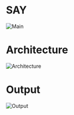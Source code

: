 # SAY
![Main](https://user-images.githubusercontent.com/82489406/277094168-f45a80f1-a614-45b6-81e0-f8b5a7319a25.png)
# Architecture
![Architecture](https://user-images.githubusercontent.com/82489406/277094160-e7b3eb94-6285-4ed1-879e-e24d808d1408.png)
# Output
![Output](https://user-images.githubusercontent.com/82489406/277094165-f37e0bda-5d35-4955-af51-8b90c7c33eb1.png)
